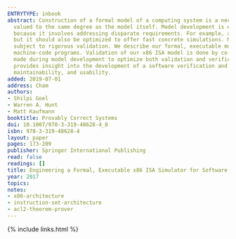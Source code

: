 ```yaml
---
ENTRYTYPE: inbook
abstract: Construction of a formal model of a computing system is a necessary practice in formal verification. The results of formal analysis can only be
  valued to the same degree as the model itself. Model development is error-prone, not only due to the complexity of the system being modeled, but also
  because it involves addressing disparate requirements. For example, a formal model should be defined using simple constructs to enable efficient reasoning
  but it should also be optimized to offer fast concrete simulations. Models of large computing systems are themselves large software systems and must be
  subject to rigorous validation. We describe our formal, executable model of the x86 instruction-set architecture; we use our model to reason about x86
  machine-code programs. Validation of our x86 ISA model is done by co-simulating it regularly against a physical x86 machine. We present design decisions
  made during model development to optimize both validation and verification, i.e., efficiency of both simulation and reasoning. Our engineering process
  provides insight into the development of a software verification and model animation framework from the points of view of accuracy, efficiency, scalability,
  maintainability, and usability.
added: 2019-07-01
address: Cham
authors:
- Shilpi Goel
- Warren A. Hunt
- Matt Kaufmann
booktitle: Provably Correct Systems
doi: 10.1007/978-3-319-48628-4_8
isbn: 978-3-319-48628-4
layout: paper
pages: 173-209
publisher: Springer International Publishing
read: false
readings: []
title: Engineering a Formal, Executable x86 ISA Simulator for Software Verification
year: 2017
topics:
notes:
- x86-architecture
- instruction-set-architecture
- acl2-theorem-prover
---
```


{% include links.html %}
